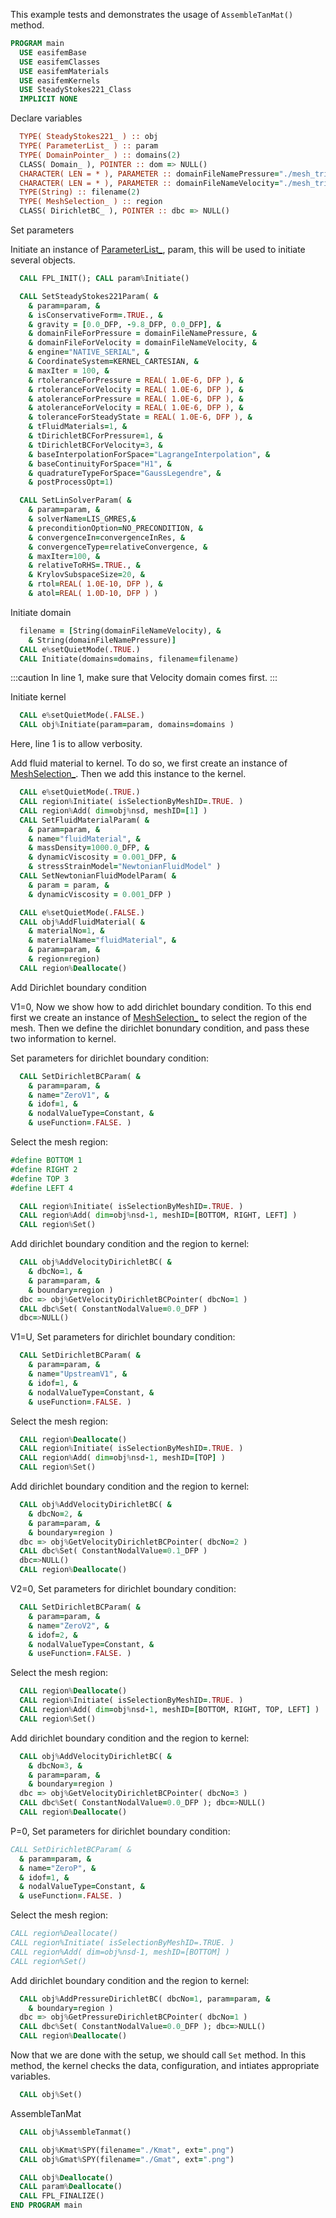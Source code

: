 This example tests and demonstrates the usage of `AssembleTanMat()` method.

``` fortran
PROGRAM main
  USE easifemBase
  USE easifemClasses
  USE easifemMaterials
  USE easifemKernels
  USE SteadyStokes221_Class
  IMPLICIT NONE
```

Declare variables

```fortran
  TYPE( SteadyStokes221_ ) :: obj
  TYPE( ParameterList_ ) :: param
  TYPE( DomainPointer_ ) :: domains(2)
  CLASS( Domain_ ), POINTER :: dom => NULL()
  CHARACTER( LEN = * ), PARAMETER :: domainFileNamePressure="./mesh_tri3.h5"
  CHARACTER( LEN = * ), PARAMETER :: domainFileNameVelocity="./mesh_tri6.h5"
  TYPE(String) :: filename(2)
  TYPE( MeshSelection_ ) :: region
  CLASS( DirichletBC_ ), POINTER :: dbc => NULL()
```

Set parameters

Initiate an instance of [ParameterList_](../ParameterList/ParameterList_.md), param, this will be used to initiate several objects.

```fortran title="Initiate param"
  CALL FPL_INIT(); CALL param%Initiate()
```

```fortran {5} title="set SteadyStokes221 parameters"
  CALL SetSteadyStokes221Param( &
    & param=param, &
    & isConservativeForm=.TRUE., &
    & gravity = [0.0_DFP, -9.8_DFP, 0.0_DFP], &
    & domainFileForPressure = domainFileNamePressure, &
    & domainFileForVelocity = domainFileNameVelocity, &
    & engine="NATIVE_SERIAL", &
    & CoordinateSystem=KERNEL_CARTESIAN, &
    & maxIter = 100, &
    & rtoleranceForPressure = REAL( 1.0E-6, DFP ), &
    & rtoleranceForVelocity = REAL( 1.0E-6, DFP ), &
    & atoleranceForPressure = REAL( 1.0E-6, DFP ), &
    & atoleranceForVelocity = REAL( 1.0E-6, DFP ), &
    & toleranceForSteadyState = REAL( 1.0E-6, DFP ), &
    & tFluidMaterials=1, &
    & tDirichletBCForPressure=1, &
    & tDirichletBCForVelocity=3, &
    & baseInterpolationForSpace="LagrangeInterpolation", &
    & baseContinuityForSpace="H1", &
    & quadratureTypeForSpace="GaussLegendre", &
    & postProcessOpt=1)
```

```fortran title="Set param for linSolver"
  CALL SetLinSolverParam( &
    & param=param, &
    & solverName=LIS_GMRES,&
    & preconditionOption=NO_PRECONDITION, &
    & convergenceIn=convergenceInRes, &
    & convergenceType=relativeConvergence, &
    & maxIter=100, &
    & relativeToRHS=.TRUE., &
    & KrylovSubspaceSize=20, &
    & rtol=REAL( 1.0E-10, DFP ), &
    & atol=REAL( 1.0D-10, DFP ) )
```

Initiate domain

```fortran {1} title="Initiate domain"
  filename = [String(domainFileNameVelocity), &
    & String(domainFileNamePressure)]
  CALL e%setQuietMode(.TRUE.)
  CALL Initiate(domains=domains, filename=filename)
```

:::caution In line 1, make sure that Velocity domain comes first.
:::

Initiate kernel

```fortran {1} title="Initiate kernel"
  CALL e%setQuietMode(.FALSE.)
  CALL obj%Initiate(param=param, domains=domains )
```

Here, line 1 is to allow verbosity.

Add fluid material to kernel. To do so, we first create an instance of [MeshSelection_](../MeshSelection/MeshSelection_.md). Then we add this instance to the kernel.

```fortran title="adding fluid material"
  CALL e%setQuietMode(.TRUE.)
  CALL region%Initiate( isSelectionByMeshID=.TRUE. )
  CALL region%Add( dim=obj%nsd, meshID=[1] )
  CALL SetFluidMaterialParam( &
    & param=param, &
    & name="fluidMaterial", &
    & massDensity=1000.0_DFP, &
    & dynamicViscosity = 0.001_DFP, &
    & stressStrainModel="NewtonianFluidModel" )
  CALL SetNewtonianFluidModelParam( &
    & param = param, &
    & dynamicViscosity = 0.001_DFP )
```

```fortran
  CALL e%setQuietMode(.FALSE.)
  CALL obj%AddFluidMaterial( &
    & materialNo=1, &
    & materialName="fluidMaterial", &
    & param=param, &
    & region=region)
  CALL region%Deallocate()
```

Add Dirichlet boundary condition

V1=0, Now we show how to add dirichlet boundary condition. To this end first we create an instance of [MeshSelection_](../MeshSelection/MeshSelection_.md) to select the region of the mesh. Then we define the dirichlet bonundary condition, and pass these two information to kernel.

Set parameters for dirichlet boundary condition:

```fortran
  CALL SetDirichletBCParam( &
    & param=param, &
    & name="ZeroV1", &
    & idof=1, &
    & nodalValueType=Constant, &
    & useFunction=.FALSE. )
```

Select the mesh region:

```fortran
#define BOTTOM 1
#define RIGHT 2
#define TOP 3
#define LEFT 4
```

```fortran
  CALL region%Initiate( isSelectionByMeshID=.TRUE. )
  CALL region%Add( dim=obj%nsd-1, meshID=[BOTTOM, RIGHT, LEFT] )
  CALL region%Set()
```

Add dirichlet boundary condition and the region to kernel:

```fortran
  CALL obj%AddVelocityDirichletBC( &
    & dbcNo=1, &
    & param=param, &
    & boundary=region )
  dbc => obj%GetVelocityDirichletBCPointer( dbcNo=1 )
  CALL dbc%Set( ConstantNodalValue=0.0_DFP )
  dbc=>NULL()
```

V1=U, Set parameters for dirichlet boundary condition:

```fortran
  CALL SetDirichletBCParam( &
    & param=param, &
    & name="UpstreamV1", &
    & idof=1, &
    & nodalValueType=Constant, &
    & useFunction=.FALSE. )
```

Select the mesh region:

```fortran
  CALL region%Deallocate()
  CALL region%Initiate( isSelectionByMeshID=.TRUE. )
  CALL region%Add( dim=obj%nsd-1, meshID=[TOP] )
  CALL region%Set()
```

Add dirichlet boundary condition and the region to kernel:

```fortran
  CALL obj%AddVelocityDirichletBC( &
    & dbcNo=2, &
    & param=param, &
    & boundary=region )
  dbc => obj%GetVelocityDirichletBCPointer( dbcNo=2 )
  CALL dbc%Set( ConstantNodalValue=0.1_DFP )
  dbc=>NULL()
  CALL region%Deallocate()
```

V2=0, Set parameters for dirichlet boundary condition:

```fortran
  CALL SetDirichletBCParam( &
    & param=param, &
    & name="ZeroV2", &
    & idof=2, &
    & nodalValueType=Constant, &
    & useFunction=.FALSE. )
```

Select the mesh region:

```fortran
  CALL region%Deallocate()
  CALL region%Initiate( isSelectionByMeshID=.TRUE. )
  CALL region%Add( dim=obj%nsd-1, meshID=[BOTTOM, RIGHT, TOP, LEFT] )
  CALL region%Set()
```

Add dirichlet boundary condition and the region to kernel:

```fortran
  CALL obj%AddVelocityDirichletBC( &
    & dbcNo=3, &
    & param=param, &
    & boundary=region )
  dbc => obj%GetVelocityDirichletBCPointer( dbcNo=3 )
  CALL dbc%Set( ConstantNodalValue=0.0_DFP ); dbc=>NULL()
  CALL region%Deallocate()
```

P=0, Set parameters for dirichlet boundary condition:

```fortran title="setting boundary condition P=0"
CALL SetDirichletBCParam( &
  & param=param, &
  & name="ZeroP", &
  & idof=1, &
  & nodalValueType=Constant, &
  & useFunction=.FALSE. )
```

Select the mesh region:

```fortran
CALL region%Deallocate()
CALL region%Initiate( isSelectionByMeshID=.TRUE. )
CALL region%Add( dim=obj%nsd-1, meshID=[BOTTOM] )
CALL region%Set()
```

Add dirichlet boundary condition and the region to kernel:

```fortran
  CALL obj%AddPressureDirichletBC( dbcNo=1, param=param, &
    & boundary=region )
  dbc => obj%GetPressureDirichletBCPointer( dbcNo=1 )
  CALL dbc%Set( ConstantNodalValue=0.0_DFP ); dbc=>NULL()
  CALL region%Deallocate()
```

Now that we are done with the setup, we should call `Set` method. In this method, the kernel checks the data, configuration, and intiates appropriate variables.

```fortran
  CALL obj%Set()
```

AssembleTanMat

```fortran title="assembling tangent matrix"
  CALL obj%AssembleTanmat()
```

```fortran title="checking sparsity pattern"
  CALL obj%Kmat%SPY(filename="./Kmat", ext=".png")
  CALL obj%Gmat%SPY(filename="./Gmat", ext=".png")
```

```fortran
  CALL obj%Deallocate()
  CALL param%Deallocate()
  CALL FPL_FINALIZE()
END PROGRAM main
```
